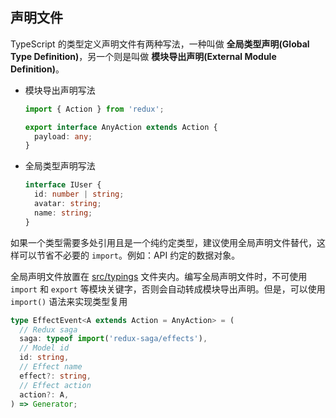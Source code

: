 ## 声明文件

TypeScript 的类型定义声明文件有两种写法，一种叫做 **全局类型声明(Global Type Definition)**，另一个则是叫做 **模块导出声明(External Module Definition)**。

- 模块导出声明写法

  ```ts
  import { Action } from 'redux';

  export interface AnyAction extends Action {
    payload: any;
  }
  ```

- 全局类型声明写法

  ```ts
  interface IUser {
    id: number | string;
    avatar: string;
    name: string;
  }
  ```

如果一个类型需要多处引用且是一个纯约定类型，建议使用全局声明文件替代，这样可以节省不必要的 `import`。例如：API 约定的数据对象。

全局声明文件放置在 [src/typings](getting-started.md#目录结构) 文件夹内。编写全局声明文件时，不可使用 `import` 和 `export` 等模块关键字，否则会自动转成模块导出声明。但是，可以使用 `import()` 语法来实现类型复用

```ts
type EffectEvent<A extends Action = AnyAction> = (
  // Redux saga
  saga: typeof import('redux-saga/effects'),
  // Model id
  id: string,
  // Effect name
  effect?: string,
  // Effect action
  action?: A,
) => Generator;
```
